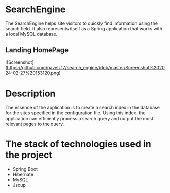 # SearchEngine
  The SearchEngine helps site visitors to quickly find information using the search field. 
  It also represents itself as a Spring application that works with a local MySQL database.

## Landing HomePage
![Screenshot] (https://github.com/pavelz17/search_engine/blob/master/Screenshot%202024-02-27%20153120.png)


# Description
The essence of the application is to create a search index in the database for the sites specified in the configuration file.
Using this index, the application can efficiently process a search query and output the most relevant pages to the query.

# The stack of technologies used in the project
  - Spring Boot
  - Hibernate
  - MySQL
  - Jsoup

